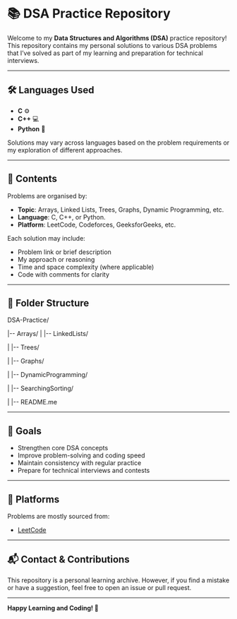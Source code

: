 # 📚 DSA Practice Repository

Welcome to my **Data Structures and Algorithms (DSA)** practice repository!  
This repository contains my personal solutions to various DSA problems that I’ve solved as part of my learning and preparation for technical interviews.

---

## 🛠 Languages Used

- **C** ⚙️  
- **C++** 💻  
- **Python** 🐍

Solutions may vary across languages based on the problem requirements or my exploration of different approaches.

---

## 🚀 Contents

Problems are organised by:
- **Topic**: Arrays, Linked Lists, Trees, Graphs, Dynamic Programming, etc.
- **Language**: C, C++, or Python.
- **Platform**: LeetCode, Codeforces, GeeksforGeeks, etc.

Each solution may include:
- Problem link or brief description
- My approach or reasoning
- Time and space complexity (where applicable)
- Code with comments for clarity

---

## 📁 Folder Structure

DSA-Practice/  

|-- Arrays/
|
|-- LinkedLists/  

|
|-- Trees/  

|
|-- Graphs/  

|
|-- DynamicProgramming/  

|
|-- SearchingSorting/  

|
|-- README.me

---

## 🎯 Goals

- Strengthen core DSA concepts  
- Improve problem-solving and coding speed  
- Maintain consistency with regular practice  
- Prepare for technical interviews and contests  

---

## 📌 Platforms

Problems are mostly sourced from:

- [LeetCode](https://leetcode.com/)
<!-- - [GeeksforGeeks](https://www.geeksforgeeks.org/)
- [Codeforces](https://codeforces.com/)
- [HackerRank](https://www.hackerrank.com/)
- [InterviewBit](https://www.interviewbit.com/) -->

---

## 📬 Contact & Contributions

This repository is a personal learning archive. However, if you find a mistake or have a suggestion, feel free to open an issue or pull request.

---

**Happy Learning and Coding! 🚀**


